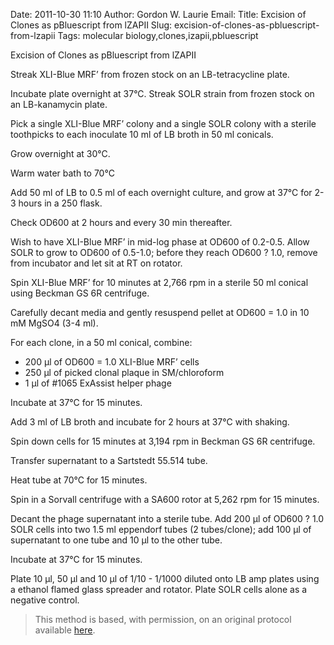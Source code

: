 Date: 2011-10-30 11:10
Author: Gordon W. Laurie
Email: 
Title: Excision of Clones as pBluescript from lZAPII
Slug: excision-of-clones-as-pbluescript-from-lzapii
Tags: molecular biology,clones,izapii,pbluescript

Excision of Clones as pBluescript from lZAPII









Streak XLI-Blue MRF’ from frozen stock on an LB-tetracycline plate. 



 Incubate plate overnight at 37°C.  Streak SOLR strain from frozen stock on an LB-kanamycin plate.



Pick a single XLI-Blue MRF’ colony and a single SOLR colony with a sterile toothpicks to each inoculate 10 ml of LB broth in 50 ml conicals.  



Grow overnight at 30°C.



Warm water bath to 70°C



Add 50 ml of LB to 0.5 ml of each overnight culture, and grow at 37°C  for  2-3 hours in a 250 flask. 



Check OD600 at 2 hours and every 30 min thereafter.  



Wish to have XLI-Blue MRF’ in mid-log phase at  OD600 of 0.2-0.5.  Allow SOLR to grow to OD600 of 0.5-1.0; before they reach OD600 ? 1.0, remove from incubator and let sit at RT on rotator.



Spin XLI-Blue MRF’ for 10 minutes at 2,766 rpm in a sterile 50 ml conical using Beckman GS 6R centrifuge.  



Carefully decant media and gently resuspend pellet at OD600 = 1.0 in 10 mM MgSO4 (3-4 ml).



For each clone, in a 50 ml conical, combine:
* 200 µl of OD600 = 1.0 XLI-Blue MRF’ cells
* 250 µl of picked clonal plaque in SM/chloroform
* 1 µl of #1065 ExAssist helper phage



Incubate at 37°C for 15 minutes. 



Add 3 ml of LB broth and incubate for 2 hours at 37°C with shaking. 



Spin down cells for 15 minutes at 3,194 rpm in Beckman GS 6R centrifuge.  



Transfer supernatant to a Sartstedt 55.514 tube. 



Heat tube at 70°C for 15 minutes.



Spin in a Sorvall centrifuge with a SA600 rotor at 5,262 rpm for 15 minutes.



Decant the phage supernatant into a sterile tube.  Add 200 µl of OD600 ? 1.0 SOLR cells into two 1.5 ml eppendorf tubes (2 tubes/clone); add 100 µl of supernatant to one tube and 10 µl to the other tube. 



Incubate at 37°C for 15 minutes.



Plate 10 µl, 50 µl and 10 µl of 1/10 - 1/1000 diluted onto LB amp plates using a ethanol flamed glass spreader and rotator.  Plate SOLR cells alone as a negative control. 







>This method is based, with permission, on an original protocol available [here](http://people.virginia.edu/~gwl6s/home.html/Methods/Excision.html).

